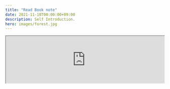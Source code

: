 ```yaml
---
title: "Read Book note"
date: 2021-11-18T00:00:00+09:00
description: Self Introduction.
hero: images/forest.jpg
---
```


<iframe width=100%; src="https://docs.google.com/spreadsheets/d/e/2PACX-1vSbv_b0XG_Usrpn2PCoeMIhK9v0VNNeMaPwB4kkrd4s3mDqqNhq2uB9E6wILiCcMwC7j2RroMTWVKw3/pubhtml?gid=716780791&amp;single=true&amp;widget=true&amp;headers=false"></iframe>
